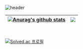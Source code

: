 ![header](https://capsule-render.vercel.app/api?type=waving&section=header&text=Hi%20there%20👋&fontSize=50&fontAlign=80)

| <a href="https://github.com/anuraghazra/github-readme-stats"><img align="center" src="https://github-readme-stats.vercel.app/api?username=iijung&show_icons=true&include_all_commits=true&theme=buefy&hide_border=true" alt="Anurag's github stats" /></a> | <a href="https://github.com/anuraghazra/github-readme-stats"><img align="center" src="https://github-readme-stats.vercel.app/api/top-langs/?username=iijung&layout=compact&theme=buefy&hide_border=true" /></a> |
| ------------- | ------------- |

<br />

[![Solved.ac 프로필](http://mazassumnida.wtf/api/mini/generate_badge?boj=iijung)](https://solved.ac/iijung)



